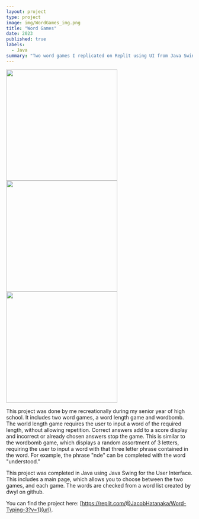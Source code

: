 ```yaml
---
layout: project
type: project
image: img/WordGames_img.png
title: "Word Games"
date: 2023
published: true
labels:
  - Java
summary: "Two word games I replicated on Replit using UI from Java Swing"
---
```


<div class="text-center p-4">
  <img width="300px" src="../img/WordGames_img.png" class="img-thumbnail" >
  <img width="300px" src="../img/WordLength_img.png" class="img-thumbnail" >
  <img width="300px" src="../img/WordBomb_img.png" class="img-thumbnail" >
</div>

This project was done by me recreationally during my senior year of high school. It includes two word games, a word length game and wordbomb. The world length game requires the user to input a word of the required length, without allowing repetition. Correct answers add to a score display and incorrect or already chosen answers stop the game. This is similar to the wordbomb game, which displays a random assortment of 3 letters, requiring the user to input a word with that three letter phrase contained in the word. For example, the phrase "nde" can be completed with the word "understood."

This project was completed in Java using Java Swing for the User Interface. This includes a main page, which allows you to choose between the two games, and each game. The words are checked from a word list created by dwyl on github. 

You can find the project here: [https://replit.com/@JacobHatanaka/Word-Typing-3?v=1](url).
